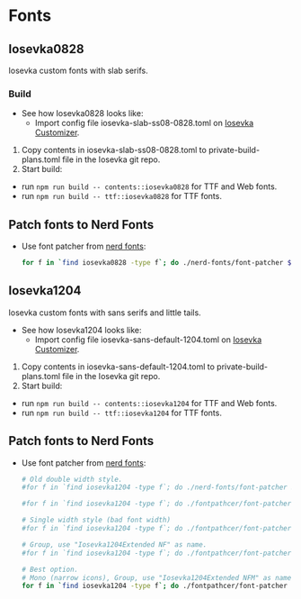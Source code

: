 # Fonts
## Iosevka0828
Iosevka custom fonts with slab serifs.
### Build
* See how Iosevka0828 looks like:
  - Import config file iosevka-slab-ss08-0828.toml on [Iosevka Customizer](https://typeof.net/Iosevka/customizer).
1. Copy contents in iosevka-slab-ss08-0828.toml to private-build-plans.toml file in the Iosevka git repo.
2. Start build:
  * run `npm run build -- contents::iosevka0828` for TTF and Web fonts.
  * run `npm run build -- ttf::iosevka0828` for TTF fonts.
## Patch fonts to Nerd Fonts
* Use font patcher from [nerd fonts](https://github.com/ryanoasis/nerd-fonts/):

  ``` bash
  for f in `find iosevka0828 -type f`; do ./nerd-fonts/font-patcher $f --complete --quiet --windows --mono --makegroups --outputdir ./iosevka0828NFM; done
  ```

  
## Iosevka1204
Iosevka custom fonts with sans serifs and little tails.
* See how Iosevka1204 looks like:
  - Import config file iosevka-sans-default-1204.toml on [Iosevka Customizer](https://typeof.net/Iosevka/customizer).
1. Copy contents in iosevka-sans-default-1204.toml to private-build-plans.toml file in the Iosevka git repo.
2. Start build:
  * run `npm run build -- contents::iosevka1204` for TTF and Web fonts.
  * run `npm run build -- ttf::iosevka1204` for TTF fonts.
## Patch fonts to Nerd Fonts
* Use font patcher from [nerd fonts](https://github.com/ryanoasis/nerd-fonts/):

  ``` bash
  # Old double width style.
  #for f in `find iosevka1204 -type f`; do ./nerd-fonts/font-patcher $f --complete --quiet --windows --mono --makegroups --outputdir ./iosevka1204NFM; done

  #for f in `find iosevka1204 -type f`; do ./fontpathcer/font-patcher $f --complete --quiet --windows --mono --careful --outputdir ./iosevka1204NFM; done

  # Single width style (bad font width)
  #for f in `find iosevka1204 -type f`; do ./fontpathcer/font-patcher $f --complete --quiet --windows --outputdir ./iosevka1204NFM; done

  # Group, use "Iosevka1204Extended NF" as name.
  #for f in `find iosevka1204 -type f`; do ./fontpathcer/font-patcher $f --complete --quiet --windows --makegroups --outputdir ./iosevka1204NF_groups; done

  # Best option.
  # Mono (narrow icons), Group, use "Iosevka1204Extended NFM" as name.
  for f in `find iosevka1204 -type f`; do ./fontpathcer/font-patcher $f --complete --quiet --mono --makegroups --outputdir ./iosevka1204NF_mono_groups; done
  ```

  

